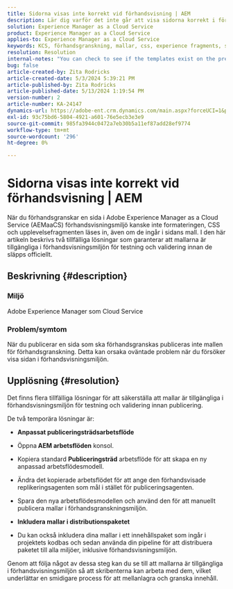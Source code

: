 ```yaml
---
title: Sidorna visas inte korrekt vid förhandsvisning | AEM
description: Lär dig varför det inte går att visa sidorna korrekt i förhandsvisningsmiljön i Adobe Experience Manager as a Cloud Service.
solution: Experience Manager as a Cloud Service
product: Experience Manager as a Cloud Service
applies-to: Experience Manager as a Cloud Service
keywords: KCS, förhandsgranskning, mallar, css, experience fragments, stylesheets, publish, AEM, Experience Manager, AEMaaCS
resolution: Resolution
internal-notes: "You can check to see if the templates exist on the preview server by port forwarding to the preview pod, and then using URL's like this to determine what templates exist: http://localhost:8881/conf/wknd/settings/wcm/templates.7.json"
bug: false
article-created-by: Zita Rodricks
article-created-date: 5/3/2024 5:39:21 PM
article-published-by: Zita Rodricks
article-published-date: 5/13/2024 1:19:54 PM
version-number: 2
article-number: KA-24147
dynamics-url: https://adobe-ent.crm.dynamics.com/main.aspx?forceUCI=1&pagetype=entityrecord&etn=knowledgearticle&id=bda9b10f-7409-ef11-9f8a-6045bd026dc7
exl-id: 93c75bd6-5804-4921-a601-76e5ecb3e3e9
source-git-commit: 985fa3944c0472a7eb30b5a11ef87add28ef9774
workflow-type: tm+mt
source-wordcount: '296'
ht-degree: 0%

---
```


# Sidorna visas inte korrekt vid förhandsvisning | AEM


När du förhandsgranskar en sida i Adobe Experience Manager as a Cloud Service (AEMaaCS) förhandsvisningsmiljö kanske inte formateringen, CSS och upplevelsefragmenten läses in, även om de ingår i sidans mall. I den här artikeln beskrivs två tillfälliga lösningar som garanterar att mallarna är tillgängliga i förhandsvisningsmiljön för testning och validering innan de släpps officiellt.

## Beskrivning {#description}


### <b>Miljö</b>

Adobe Experience Manager som Cloud Service



### <b>Problem/symtom</b>

När du publicerar en sida som ska förhandsgranskas publiceras inte mallen för förhandsgranskning. Detta kan orsaka oväntade problem när du försöker visa sidan i förhandsvisningsmiljön.


## Upplösning {#resolution}


Det finns flera tillfälliga lösningar för att säkerställa att mallar är tillgängliga i förhandsvisningsmiljön för testning och validering innan publicering.

De två temporära lösningar är:

- <b>Anpassat publiceringsträdsarbetsflöde</b>
- Öppna<b> AEM arbetsflöden</b> konsol.
- Kopiera standard <b>Publiceringsträd</b> arbetsflöde för att skapa en ny anpassad arbetsflödesmodell.
- Ändra det kopierade arbetsflödet för att ange den förhandsvisade replikeringsagenten som mål i stället för publiceringsagenten.
- Spara den nya arbetsflödesmodellen och använd den för att manuellt publicera mallar i förhandsgranskningsmiljön.




- <b>Inkludera mallar i distributionspaketet</b>
- Du kan också inkludera dina mallar i ett innehållspaket som ingår i projektets kodbas och sedan använda din pipeline för att distribuera paketet till alla miljöer, inklusive förhandsvisningsmiljön.


Genom att följa något av dessa steg kan du se till att mallarna är tillgängliga i förhandsvisningsmiljön så att skribenterna kan arbeta med dem, vilket underlättar en smidigare process för att mellanlagra och granska innehåll.
